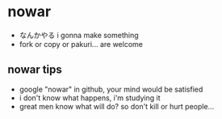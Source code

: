 # nowar
* なんかやる i gonna make something
* fork or copy or pakuri... are welcome

## nowar tips
* google "nowar" in github, your mind would be satisfied
* i don't know what happens, i'm studying it
* great men know what will do? so don't kill or hurt people...
